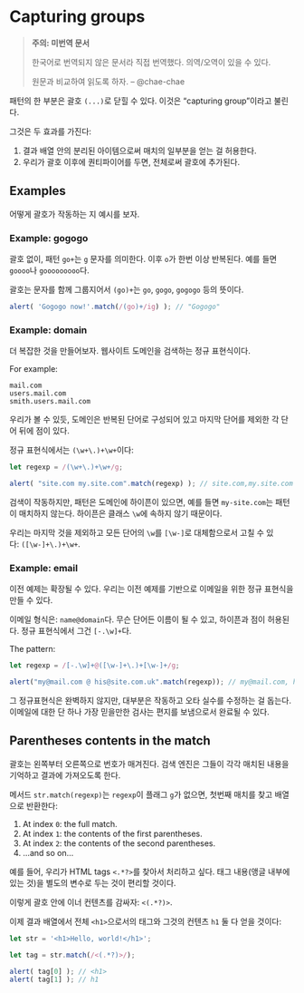 # Capturing groups

>**주의: 미번역 문서**
>
>한국어로 번역되지 않은 문서라 직접 번역했다. 의역/오역이 있을 수 있다.
>
>원문과 비교하여 읽도록 하자. 
>– @chae-chae

패턴의 한 부분은 괄호 `(...)`로 닫힐 수 있다. 이것은 “capturing group”이라고 불린다.

그것은 두 효과를 가진다:

1. 결과 배열 안의 분리된 아이템으로써 매치의 일부분을 얻는 걸 허용한다.
2. 우리가 괄호 이후에 퀀티파이어를 두면, 전체로써 괄호에 추가된다.

## Examples

어떻게 괄호가 작동하는 지 예시를 보자.

### Example: gogogo

괄호 없이, 패턴 `go+`는 `g` 문자를 의미한다. 이후 `o`가 한번 이상 반복된다. 예를 들면 `goooo`나 `gooooooooo`다.

괄호는 문자를 함께 그룹지어서 `(go)+`는 `go`, `gogo`, `gogogo` 등의 뜻이다.

```js
alert( 'Gogogo now!'.match(/(go)+/ig) ); // "Gogogo"
```

### Example: domain

더 복잡한 것을 만들어보자. 웹사이트 도메인을 검색하는 정규 표현식이다.

For example:

```
mail.com
users.mail.com
smith.users.mail.com
```

우리가 볼 수 있듯, 도메인은 반복된 단어로 구성되어 있고 마지막 단어를 제외한 각 단어 뒤에 점이 있다.

정규 표현식에서는 `(\w+\.)+\w+`이다:

```js
let regexp = /(\w+\.)+\w+/g;

alert( "site.com my.site.com".match(regexp) ); // site.com,my.site.com
```

검색이 작동하지만, 패턴은 도메인에 하이픈이 있으면, 예를 들면 `my-site.com`는 패턴이 매치하지 않는다. 하이픈은 클래스 `\w`에 속하지 않기 때문이다.

우리는 마지막 것을 제외하고 모든 단어의 `\w`를 `[\w-]`로 대체함으로서 고칠 수 있다: `([\w-]+\.)+\w+`.

### Example: email

이전 예제는 확장될 수 있다. 우리는 이전 예제를 기반으로 이메일을 위한 정규 표현식을 만들 수 있다.

이메일 형식은: `name@domain`다. 무슨 단어든 이름이 될 수 있고, 하이픈과 점이 허용된다. 정규 표현식에서 그건 `[-.\w]+`다.

The pattern:

```js
let regexp = /[-.\w]+@([\w-]+\.)+[\w-]+/g;

alert("my@mail.com @ his@site.com.uk".match(regexp)); // my@mail.com, his@site.com.uk
```

그 정규표현식은 완벽하지 않지만, 대부분은 작동하고 오타 실수를 수정하는 걸 돕는다. 이메일에 대한 단 하나 가장 믿을만한 검사는 편지를 보냄으로서 완료될 수 있다.

## Parentheses contents in the match

괄호는 왼쪽부터 오른쪽으로 번호가 매겨진다. 검색 엔진은 그들이 각각 매치된 내용을 기억하고 결과에 가져오도록 한다.

메서드 `str.match(regexp)`는 `regexp`이 플래그 `g`가 없으면, 첫번째 매치를 찾고 배열으로 반환한다:

1. At index `0`: the full match.
2. At index `1`: the contents of the first parentheses.
3. At index `2`: the contents of the second parentheses.
4. …and so on…

예를 들어, 우리가 HTML tags `<.*?>`를 찾아서 처리하고 싶다. 태그 내용(앵글 내부에 있는 것)을 별도의 변수로 두는 것이 편리할 것이다.

이렇게 괄호 안에 이너 컨텐츠를 감싸자: `<(.*?)>`.

이제 결과 배열에서 전체 `<h1>`으로서의 태그와 그것의 컨텐츠 `h1` 둘 다 얻을 것이다:

```js
let str = '<h1>Hello, world!</h1>';

let tag = str.match(/<(.*?)>/);

alert( tag[0] ); // <h1>
alert( tag[1] ); // h1
```

